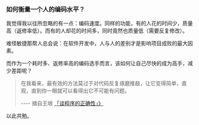 ### 如何衡量一个人的编码水平？

我觉得我以往所忽略的有一点：编码速度。同样的功能，有的人花的时间少，质量高（返修率低）。而有的人却花的时间多，同时竟然也质量低（需要反复修改）。

难怪敏捷那帮人总会说：在软件开发中，人与人的差别才是影响项目成败的最大因素。

而作为一个耗时多、返修率高的编码选手而言，该如何让自己尽快的成为高手，减少差距呢？

> 在我看来，最有效的方法莫过于对代码反复琢磨推敲，让它变得简单，直观，直到你一眼就可以看得出它不可能有问题。
>
> ---- 摘自王垠 [「谈程序的正确性」》](http://www.yinwang.org/blog-cn/2015/07/02/program-correctness/)

以此共勉。
